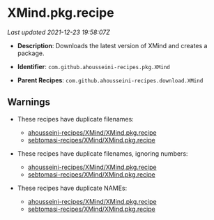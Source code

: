 # XMind.pkg.recipe

_Last updated 2021-12-23 19:58:07Z_

- **Description**: Downloads the latest version of XMind and creates a package.

- **Identifier**: `com.github.ahousseini-recipes.pkg.XMind`

- **Parent Recipes**: `com.github.ahousseini-recipes.download.XMind`

## Warnings

- These recipes have duplicate filenames:
    - [ahousseini-recipes/XMind/XMind.pkg.recipe](/autopkg-dupe-tracker/ahousseini-recipes/XMind/XMind.pkg.recipe)
    - [sebtomasi-recipes/XMind/XMind.pkg.recipe](/autopkg-dupe-tracker/sebtomasi-recipes/XMind/XMind.pkg.recipe)

- These recipes have duplicate filenames, ignoring numbers:
    - [ahousseini-recipes/XMind/XMind.pkg.recipe](/autopkg-dupe-tracker/ahousseini-recipes/XMind/XMind.pkg.recipe)
    - [sebtomasi-recipes/XMind/XMind.pkg.recipe](/autopkg-dupe-tracker/sebtomasi-recipes/XMind/XMind.pkg.recipe)

- These recipes have duplicate NAMEs:
    - [ahousseini-recipes/XMind/XMind.pkg.recipe](/autopkg-dupe-tracker/ahousseini-recipes/XMind/XMind.pkg.recipe)
    - [sebtomasi-recipes/XMind/XMind.pkg.recipe](/autopkg-dupe-tracker/sebtomasi-recipes/XMind/XMind.pkg.recipe)